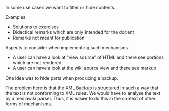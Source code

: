 

In some use cases we want to filter or hide contents.


Examples
* Solutions to exercises
* Didactical remarks which are only intended for the docent
* Remarks not meant for publication


Aspects to consider when implementing such mechanisms:

* A user can have a look at "view source" of HTML and there see portions which are not rendered.
* A user can have a look at the wiki source view and there see markup 

One idea was to hide parts when producing a backup.

The problem here is that the XML Backup is structured in such a way that the text is not conforming to XML rules.
We would have to analyse the text by a mediawiki parser. Thus, it is easier to do this in the context of other forms
of mechanisms.














